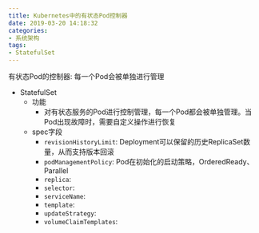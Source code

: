 ```yaml
---
title: Kubernetes中的有状态Pod控制器
date: 2019-03-20 14:18:32
categories: 
- 系统架构
tags: 
- StatefulSet
---
```


有状态Pod的控制器: 每一个Pod会被单独进行管理

- StatefulSet
  - 功能
    - 对有状态服务的Pod进行控制管理，每一个Pod都会被单独管理。当Pod出现故障时，需要自定义操作进行恢复
  - spec字段
    - `revisionHistoryLimit`: Deployment可以保留的历史ReplicaSet数量，从而支持版本回滚
    - `podManagementPolicy`: Pod在初始化的启动策略，OrderedReady、Parallel
    - `replica`:
    - `selector`:
    - `serviceName`:
    - `template`:
    - `updateStrategy`:
    - `volumeClaimTemplates`:
